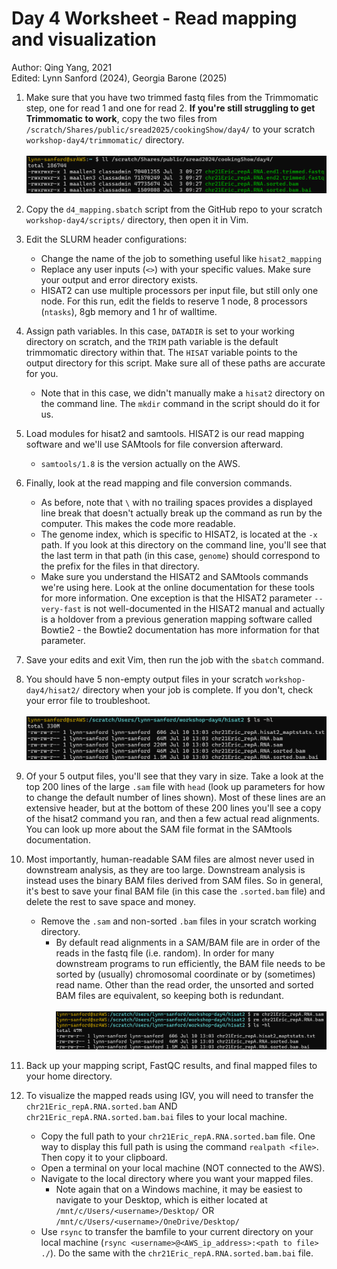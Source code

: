 # Day 4 Worksheet - Read mapping and visualization
Author: Qing Yang, 2021\
Edited: Lynn Sanford (2024), Georgia Barone (2025)

1. Make sure that you have two trimmed fastq files from the Trimmomatic step, one for read 1 and one for read 2. **If you're still struggling to get Trimmomatic to work**, copy the two files from `/scratch/Shares/public/sread2025/cookingShow/day4/` to your scratch `workshop-day4/trimmomatic/` directory.\
\
![Trimmed fastq file locations](md_images/trimmed_fastq_file_locations.png)

2. Copy the `d4_mapping.sbatch` script from the GitHub repo to your scratch `workshop-day4/scripts/` directory, then open it in Vim.

3. Edit the SLURM header configurations:
    - Change the name of the job to something useful like `hisat2_mapping`
    - Replace any user inputs (`<>`) with your specific values. Make sure your output and error directory exists.
    - HISAT2 can use multiple processors per input file, but still only one node. For this run, edit the fields to reserve 1 node, 8 processors (`ntasks`), 8gb memory and 1 hr of walltime.

4. Assign path variables. In this case, `DATADIR` is set to your working directory on scratch, and the `TRIM` path variable is the default trimmomatic directory within that. The `HISAT` variable points to the output directory for this script. Make sure all of these paths are accurate for you.
    - Note that in this case, we didn't manually make a `hisat2` directory on the command line. The `mkdir` command in the script should do it for us.

5. Load modules for hisat2 and samtools. HISAT2 is our read mapping software and we'll use SAMtools for file conversion afterward.
    - `samtools/1.8` is the version actually on the AWS.

6. Finally, look at the read mapping and file conversion commands.
    - As before, note that `\` with no trailing spaces provides a displayed line break that doesn't actually break up the command as run by the computer. This makes the code more readable.
    - The genome index, which is specific to HISAT2, is located at the `-x` path. If you look at this directory on the command line, you'll see that the last term in that path (in this case, `genome`) should correspond to the prefix for the files in that directory.
    - Make sure you understand the HISAT2 and SAMtools commands we're using here. Look at the online documentation for these tools for more information. One exception is that the HISAT2 parameter `--very-fast` is not well-documented in the HISAT2 manual and actually is a holdover from a previous generation mapping software called Bowtie2 - the Bowtie2 documentation has more information for that parameter.

7. Save your edits and exit Vim, then run the job with the `sbatch` command.

8. You should have 5 non-empty output files in your scratch `workshop-day4/hisat2/` directory when your job is complete. If you don't, check your error file to troubleshoot.\
\
![mapping output files](md_images/mapping_output_files.png)

9. Of your 5 output files, you'll see that they vary in size. Take a look at the top 200 lines of the large `.sam` file with `head` (look up parameters for how to change the default number of lines shown). Most of these lines are an extensive header, but at the bottom of these 200 lines you'll see a copy of the hisat2 command you ran, and then a few actual read alignments. You can look up more about the SAM file format in the SAMtools documentation.

10. Most importantly, human-readable SAM files are almost never used in downstream analysis, as they are too large. Downstream analysis is instead uses the binary BAM files derived from SAM files. So in general, it's best to save your final BAM file (in this case the `.sorted.bam` file) and delete the rest to save space and money.
    - Remove the `.sam` and non-sorted `.bam` files in your scratch working directory.
        - By default read alignments in a SAM/BAM file are in order of the reads in the fastq file (i.e. random). In order for many downstream programs to run efficiently, the BAM file needs to be sorted by (usually) chromosomal coordinate or by (sometimes) read name. Other than the read order, the unsorted and sorted BAM files are equivalent, so keeping both is redundant.\
        \
![removing_mapped files](md_images/removing_mapped_files.png)

11. Back up your mapping script, FastQC results, and final mapped files to your home directory.

12. To visualize the mapped reads using IGV, you will need to transfer the `chr21Eric_repA.RNA.sorted.bam` AND `chr21Eric_repA.RNA.sorted.bam.bai` files to your local machine.
    - Copy the full path to your `chr21Eric_repA.RNA.sorted.bam` file. One way to display this full path is using the command `realpath <file>`. Then copy it to your clipboard.
    - Open a terminal on your local machine (NOT connected to the AWS).
    - Navigate to the local directory where you want your mapped files.
      - Note again that on a Windows machine, it may be easiest to navigate to your Desktop, which is either located at `/mnt/c/Users/<username>/Desktop/` OR `/mnt/c/Users/<username>/OneDrive/Desktop/`
    - Use `rsync` to transfer the bamfile to your current directory on your local machine (`rsync <username>@<AWS_ip_address>:<path to file> ./`). Do the same with the `chr21Eric_repA.RNA.sorted.bam.bai` file.
